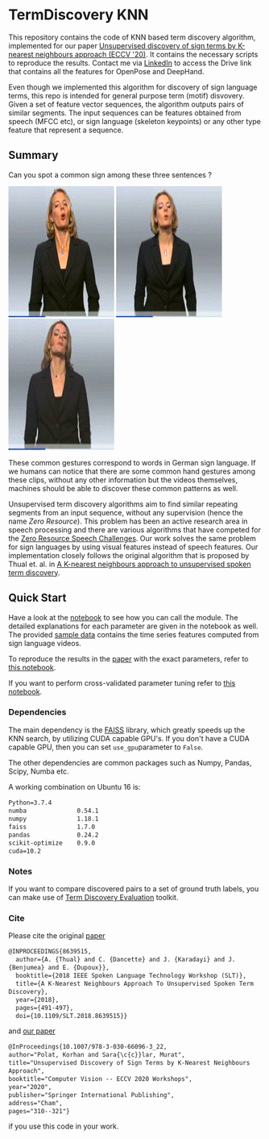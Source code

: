 # TermDiscovery KNN

This repository contains the code of KNN based term discovery algorithm, implemented for our paper  [Unsupervised discovery of sign terms by K-nearest neighbours approach (ECCV '20)](https://link.springer.com/chapter/10.1007/978-3-030-66096-3_22  "Link to paper"). It contains the necessary scripts to reproduce the results. Contact me via [LinkedIn](https://www.linkedin.com/in/korhan-polat/) to access the Drive link that contains all the features for OpenPose and DeepHand.

Even though we implemented this algorithm for discovery of sign language terms, this repo is intended for general purpose term (motif) disvovery. Given a set of feature vector sequences, the algorithm outputs pairs of similar segments. The input sequences can be features obtained from speech (MFCC etc), or sign language (skeleton keypoints) or any other type feature that represent a sequence. 

## Summary
Can you spot a common sign among these three sentences ?

![](./figs/example_1.gif "segment 1")
![](./figs/example_2.gif "segment 2")
![](./figs/example_3.gif "segment 3")

These common gestures correspond to words in German sign language. If we humans can notice that there are some common hand gestures among these clips, without any other information but the videos themselves, machines should be able to discover these common patterns as well. 

Unsupervised term discovery algorithms aim to find similar repeating segments from an input sequence, without any supervision (hence the name *Zero Resource*). This problem has been an active research area in speech processing and there are various algorithms that have competed for the [Zero Resource Speech Challenges](https://www.zerospeech.com/). Our work solves the same problem for sign languages by using visual features instead of speech features. Our implementation closely follows the original algorithm that is proposed by Thual et. al. in [A K-nearest neighbours approach to unsupervised spoken term discovery](https://hal.archives-ouvertes.fr/hal-01947953). 

## Quick Start

Have a look at the [notebook](./notebooks/Run_KNN_UTD.ipynb "Run_KNN_UTD.ipynb") to see how you can call the module. The detailed explanations for each parameter are given in the notebook as well. The provided [sample data](./data/sample) contains the time series features computed from sign language videos. 

To reproduce the results in the [paper](https://link.springer.com/chapter/10.1007/978-3-030-66096-3_22  "Link to paper" ) with the exact parameters, refer to [this notebook](./notebooks/reproduce_results_given_params.ipynb).

If you want to perform cross-validated parameter tuning refer to [this notebook](./notebooks/run_crossval_exp.ipynb).

### Dependencies

The main dependency is the [FAISS](https://github.com/facebookresearch/faiss) library, which greatly speeds up the KNN search, by utilizing CUDA capable GPU's.  If you don't have a CUDA capable GPU, then you can set `use_gpu`parameter to `False`.  

The other dependencies are common packages such as Numpy, Pandas, Scipy, Numba etc.  

A working combination on Ubuntu 16 is:
```
Python=3.7.4  
numba              0.54.1             
numpy              1.18.1  
faiss              1.7.0 
pandas             0.24.2 
scikit-optimize    0.9.0  
cuda=10.2
```
### Notes

If you want to compare discovered pairs to a set of ground truth labels, you can make use of [Term Discovery Evaluation](https://github.com/korhanpolat/tdev2 "TDE Toolkit") toolkit. 


### Cite

Please cite the original [paper](https://hal.archives-ouvertes.fr/hal-01947953 "A K-nearest neighbours approach to unsupervised spoken term discovery")

```
@INPROCEEDINGS{8639515,
  author={A. {Thual} and C. {Dancette} and J. {Karadayi} and J. {Benjumea} and E. {Dupoux}},
  booktitle={2018 IEEE Spoken Language Technology Workshop (SLT)}, 
  title={A K-Nearest Neighbours Approach To Unsupervised Spoken Term Discovery}, 
  year={2018},
  pages={491-497},
  doi={10.1109/SLT.2018.8639515}}
```

and [our paper](https://link.springer.com/chapter/10.1007/978-3-030-66096-3_22 "Unsupervised discovery of sign terms by K-nearest neighbours approach ")

```
@InProceedings{10.1007/978-3-030-66096-3_22,
author="Polat, Korhan and Sara{\c{c}}lar, Murat",
title="Unsupervised Discovery of Sign Terms by K-Nearest Neighbours Approach",
booktitle="Computer Vision -- ECCV 2020 Workshops",
year="2020",
publisher="Springer International Publishing",
address="Cham",
pages="310--321"}
```

if you use this code in your work.
